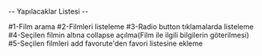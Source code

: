 -- Yapılacaklar Listesi --

#1-Film arama
#2-Filmleri listeleme
#3-Radio button tıklamalarda listeleme
#4-Seçilen filmin altına collapse açılma(Film ile ilgili bilgilerin göterilmesi)
#5-Seçilen filmleri add favorute'den favori listesine ekleme